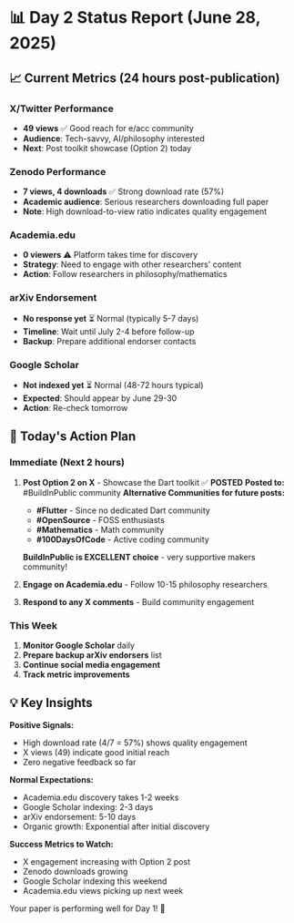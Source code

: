 # 📊 Day 2 Status Report (June 28, 2025)

## 📈 Current Metrics (24 hours post-publication)

### X/Twitter Performance

- **49 views** ✅ Good reach for e/acc community
- **Audience**: Tech-savvy, AI/philosophy interested
- **Next**: Post toolkit showcase (Option 2) today

### Zenodo Performance

- **7 views, 4 downloads** ✅ Strong download rate (57%)
- **Academic audience**: Serious researchers downloading full paper
- **Note**: High download-to-view ratio indicates quality engagement

### Academia.edu

- **0 viewers** ⚠️ Platform takes time for discovery
- **Strategy**: Need to engage with other researchers' content
- **Action**: Follow researchers in philosophy/mathematics

### arXiv Endorsement

- **No response yet** ⏳ Normal (typically 5-7 days)
- **Timeline**: Wait until July 2-4 before follow-up
- **Backup**: Prepare additional endorser contacts

### Google Scholar

- **Not indexed yet** ⏳ Normal (48-72 hours typical)
- **Expected**: Should appear by June 29-30
- **Action**: Re-check tomorrow

## 🎯 Today's Action Plan

### Immediate (Next 2 hours)

1. **Post Option 2 on X** - Showcase the Dart toolkit ✅ **POSTED**
   **Posted to:** #BuildInPublic community
   **Alternative Communities for future posts:**

   - **#Flutter** - Since no dedicated Dart community
   - **#OpenSource** - FOSS enthusiasts
   - **#Mathematics** - Math community
   - **#100DaysOfCode** - Active coding community

   **BuildInPublic is EXCELLENT choice** - very supportive makers community!

2. **Engage on Academia.edu** - Follow 10-15 philosophy researchers
3. **Respond to any X comments** - Build community engagement

### This Week

1. **Monitor Google Scholar** daily
2. **Prepare backup arXiv endorsers** list
3. **Continue social media engagement**
4. **Track metric improvements**

## 💡 Key Insights

**Positive Signals:**

- High download rate (4/7 = 57%) shows quality engagement
- X views (49) indicate good initial reach
- Zero negative feedback so far

**Normal Expectations:**

- Academia.edu discovery takes 1-2 weeks
- Google Scholar indexing: 2-3 days
- arXiv endorsement: 5-10 days
- Organic growth: Exponential after initial discovery

**Success Metrics to Watch:**

- X engagement increasing with Option 2 post
- Zenodo downloads growing
- Google Scholar indexing this weekend
- Academia.edu views picking up next week

Your paper is performing well for Day 1! 🚀
